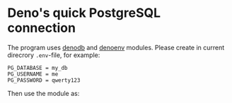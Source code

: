 # Deno's quick PostgreSQL connection

The program uses [denodb](https://deno.land/x/denodb) and [denoenv](https://deno.land/x/denoenv) modules. Please create in current direcrory `.env`-file, for example:

```
PG_DATABASE = my_db
PG_USERNAME = me
PG_PASSWORD = qwerty123
```

Then use the module as:


